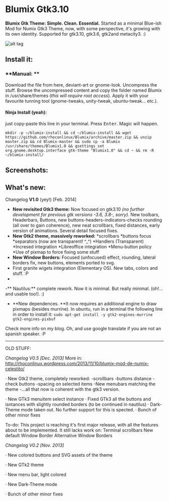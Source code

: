 Blumix Gtk3.10 
======

**Blumix Gtk Theme: Simple. Clean. Essential.** Started as a minimal Blue-ish Mod for Numix Gtk3 Theme, now, with some perspective, it's growing with its own identity. Supported for gtk3.10, gtk3.6, gtk2and metacity3. :)

![alt tag](http://)


Install it:
-----------
### **Manual: **
Download the file from here, deviant-art or gnome-look. Uncompress the stuff. Browse the uncompressed content and copy the folder named Blumix in /usr/share/themes (*this will require root access*). Apply it with your favourite tunning tool (gnome-tweaks, unity-tweak, ubuntu-tweak... etc.).

#### **Ninja Install** (yeah): 
just copy-paste this line in your terminal. Press <kbd>Enter</kbd>. Magic will happen. 

```
mkdir -p ~/blumix-install && cd ~/blumix-install && wget https://github.com/rhoconlinux/Blumix/archive/master.zip && unzip master.zip && cd Blumix-master && sudo cp -a Blumix /usr/share/themes/Blumix1.0 && gsettings set org.gnome.desktop.interface gtk-theme "Blumix1.0" && cd ~ && rm -R ~/blumix-install/
```
Screenshots:
-----------


What's new:
-----------

Changelog **V1.0** (yey!) [Feb. 2014]

- **New revisited Gtk3 theme:** Now focused on gtk3.10 *(no further development for previous gtk versions -3.6, 3.8-, sorry)*. New toolbars, Headerbars, Buttons, new buttons-headers-indicators-checks rounding (all over to gain coherence), new neat scrollbars, fixed distances, early version of animations. Several detail focused fixes.
- **New Gtk2 theme, massively reworked:**  *scrollbars
	*buttons focus
	*separators (now are transparent! ^_^)
	*Handlers (Transparent)
	*Incresed integration 
	*Libreoffice integration
	*Menu-button policy
	*Use of pixmap to force fixing some stuff
- **New Window Borders:** Focused (unfocused) effect, rounding, lateral borders fix, new buttons, elements ported to svg.
- First granite wigets integration (Elementary OS). New tabs, colors and stuff. :P
- 
-** Nautilus:** complete rework. Now it is minimal. But really minimal. (oh!... and usable too!). :)   

-  **New dependences. **It now requires an additional engine to draw pixmaps (besides murrine). In ubuntu, run in a terminal the following line in order to install it: `sudo apt-get install -y gtk2-engines-murrine  gtk2-engines-pixbuf` 


Check more info on my blog. Oh, and use google translate if you are not an spanish speaker. :P 







- - -

OLD STUFF:

*Changelog V0.5 [Dec. 2013]* 
More in:
http://rhoconlinux.wordpress.com/2013/11/10/blumix-mod-de-numix-celestito/

· New Gtk2 theme, completely reworked:
	-scrollbars
	-buttons distance
	-check buttons
	-spacing on selected items
	-New menubars matching the theme
	-...all that now is coherent with the gtk3 version. 

· New GTk3 menuitem select instance
· Fixed GTk3 all the buttons and isntances with slightly rounded borders (to be continued in nautilus)
· Dark-Theme mode taken out. No further support for this is spected. 
· Bunch of other minor fixes

To-do:
This project is reaching it's first major release, with all the features about to be implemented. It still lacks work on:
Terminal scrollbars
New default Window Border
Alternative Window Borders


*Changelog V0.2 [Nov. 2013]* 

· New colored buttons and SVG assets of the theme 

· New GTk2 theme

· New menu bar, light colored

· New Dark-Theme mode

· Bunch of other minor fixes


